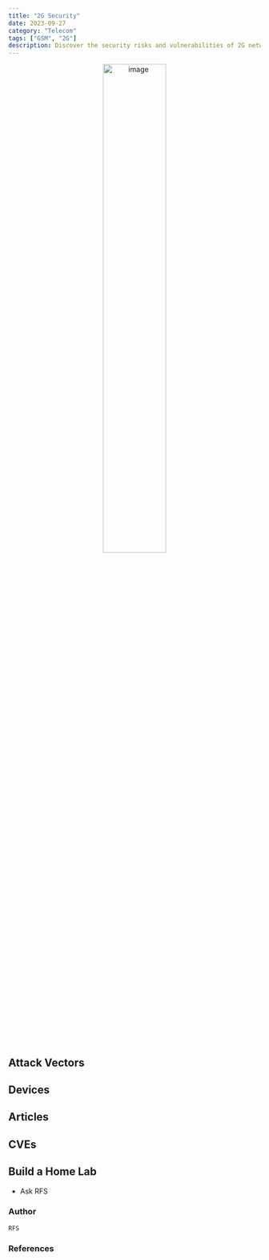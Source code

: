 ```yaml
---
title: "2G Security"
date: 2023-09-27
category: "Telecom"
tags: ["GSM", "2G"]
description: Discover the security risks and vulnerabilities of 2G networks. Learn about best practices for protecting your data and devices on outdated 2G infrastructure.
---
```


<p align="center">
  <img src="/images/teensy.jpg" alt="image" width="50%" height="50%">
</p>

## Attack Vectors

## Devices

## Articles

## CVEs

## Build a Home Lab

- Ask RFS




### Author

```text
RFS
```



### References

